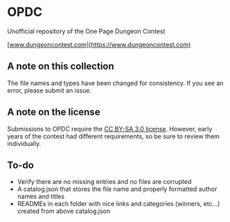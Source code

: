 # OPDC
Unofficial repository of the One Page Dungeon Contest

[www.dungeoncontest.com](https://www.dungeoncontest.com)

## A note on this collection

The file names and types have been changed for consistency. If you see an error, please submit an issue.

## A note on the license

Submissions to OPDC require the [CC BY-SA 3.0 license](https://creativecommons.org/licenses/by-sa/3.0). However, early years of the contest had different requirements, so be sure to review them individually.

## To-do

- Verify there are no missing entries and no files are corrupted
- A catalog.json that stores the file name and properly formatted author names and titles
- READMEs in each folder with nice links and categories (winners, etc...) created from above catalog.json
